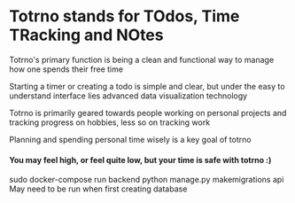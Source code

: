 # Totrno stands for TOdos, Time TRacking and NOtes

Totrno's primary function is being a clean and functional way to manage how one spends their free time

Starting a timer or creating a todo is simple and clear, but under the easy to understand interface lies advanced data visualization technology

Totrno is primarily geared towards people working on personal projects and tracking progress on hobbies, less so on tracking work

Planning and spending personal time wisely is a key goal of totrno

#### You may feel high, or feel quite low, but your time is safe with totrno :)

sudo docker-compose run backend python manage.py makemigrations api
	May need to be run when first creating database

